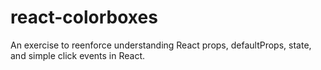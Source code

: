 # react-colorboxes
An exercise to reenforce understanding React props, defaultProps, state, and simple click events in React.
